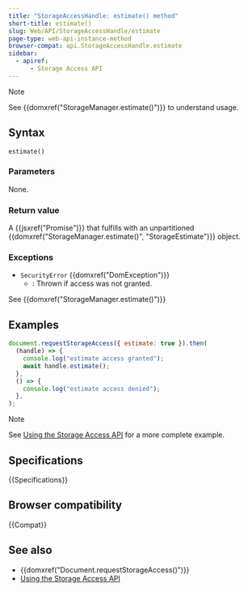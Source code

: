 ```yaml
---
title: "StorageAccessHandle: estimate() method"
short-title: estimate()
slug: Web/API/StorageAccessHandle/estimate
page-type: web-api-instance-method
browser-compat: api.StorageAccessHandle.estimate
sidebar:
  - apiref:
      - Storage Access API
---
```


> [!NOTE]
> See {{domxref("StorageManager.estimate()")}} to understand usage.

## Syntax

```js-nolint
estimate()
```

### Parameters

None.

### Return value

A {{jsxref("Promise")}} that fulfills with an unpartitioned {{domxref("StorageManager.estimate()", "StorageEstimate")}} object.

### Exceptions

- `SecurityError` {{domxref("DomException")}}
  - : Thrown if access was not granted.

See {{domxref("StorageManager.estimate()")}}

## Examples

```js
document.requestStorageAccess({ estimate: true }).then(
  (handle) => {
    console.log("estimate access granted");
    await handle.estimate();
  },
  () => {
    console.log("estimate access denied");
  },
);
```

> [!NOTE]
> See [Using the Storage Access API](/en-US/docs/Web/API/Storage_Access_API/Using) for a more complete example.

## Specifications

{{Specifications}}

## Browser compatibility

{{Compat}}

## See also

- {{domxref("Document.requestStorageAccess()")}}
- [Using the Storage Access API](/en-US/docs/Web/API/Storage_Access_API/Using)
